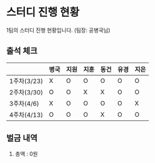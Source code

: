 # 스터디 진행 현황

1팀의 스터디 진행 현황입니다. (팀장: 공병국님)

## 출석 체크

|   |병국|지원|지훈|동건|유경|지은|
|---|---|---|---|---|---|---|
|1주차(3/23)|X  |O  |O  |O  |O  |O  |
|2주차(3/30)|O  |O  |X  |X  |O  |O  |
|3주차(4/6)|X  |O  |O  |O  |O  |X  |
|4주차(4/13)|O  |O  |O  |X  |O  |O  |

## 벌금 내역

1. 총액 : 0원
